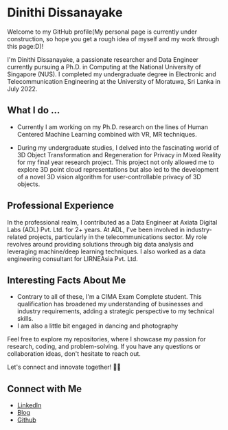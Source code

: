 # Dinithi Dissanayake

Welcome to my GitHub profile(My personal page is currently under construction, so hope you get a rough idea of myself and my work through this page:D)! 

I'm Dinithi Dissanayake, a passionate researcher and Data Engineer currently pursuing a Ph.D. in Computing at the National University of Singapore (NUS). I completed my undergraduate degree in Electronic and Telecommunication Engineering at the University of Moratuwa, Sri Lanka in July 2022.

## What I do ...

- Currently I am working on my Ph.D. research on the lines of Human Centered Machine Learning combined with VR, MR techniques.

- During my undergraduate studies, I delved into the fascinating world of 3D Object Transformation and Regeneration for Privacy in Mixed Reality for my final year research project. This project not only allowed me to explore 3D point cloud representations but also led to the development of a novel 3D vision algorithm for user-controllable privacy of 3D objects. 


## Professional Experience

In the professional realm, I contributed as a Data Engineer at Axiata Digital Labs (ADL) Pvt. Ltd. for 2+ years. At ADL, I've been involved in industry-related projects, particularly in the telecommunications sector. My role revolves around providing solutions through big data analysis and leveraging machine/deep learning techniques. I also worked as a data engineering consultant for LIRNEAsia Pvt. Ltd.

## Interesting Facts About Me

- Contrary to all of these, I'm a CIMA Exam Complete student. This qualification has broadened my understanding of businesses and industry requirements, adding a strategic perspective to my technical skills.
- I am also a little bit engaged in dancing and photography 

Feel free to explore my repositories, where I showcase my passion for research, coding, and problem-solving. If you have any questions or collaboration ideas, don't hesitate to reach out.

Let's connect and innovate together! 🚀✨

## Connect with Me

- [LinkedIn](https://www.linkedin.com/in/dinithipurna/)
- [Blog](https://medium.com/@dmdinithipurna)
- [Github](https://github.com/Dinithipurna)
